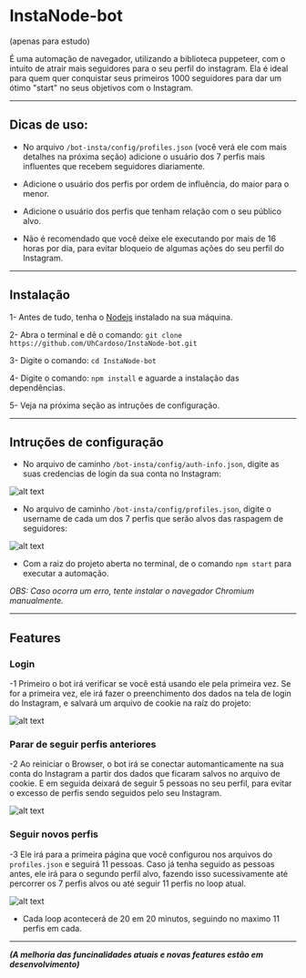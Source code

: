 # InstaNode-bot

(apenas para estudo)

É uma automação de navegador, utilizando a biblioteca puppeteer, com o intuito de atrair mais seguidores para o seu perfil do instagram. Ela é ideal para quem quer conquistar seus primeiros 1000 seguidores para dar um ótimo "start" no seus objetivos com o Instagram.

---
## Dicas de uso:

- No arquivo `/bot-insta/config/profiles.json` (você verá ele com mais detalhes na próxima seção) adicione o usuário dos 7 perfis mais influentes que recebem seguidores diariamente.

- Adicione o usuário dos perfis por ordem de influência, do maior para o menor.

- Adicione o usuário dos perfis que tenham relação com o seu público alvo.

- Não é recomendado que você deixe ele executando por mais de 16 horas por dia, para evitar bloqueio de algumas ações do seu perfil do Instagram.

---
## Instalação

1- Antes de tudo, tenha o [Nodejs](https://nodejs.org) instalado na sua máquina.

2- Abra o terminal e dê o comando: `git clone https://github.com/UhCardoso/InstaNode-bot.git`

3- Digite o comando: `cd InstaNode-bot`

4- Digite o comando: `npm install` e aguarde a instalação das dependências.

5- Veja na próxima seção as intruções de configuração.

---
## Intruções de configuração

- No arquivo de caminho `/bot-insta/config/auth-info.json`, digite as suas credencias de login da sua conta no Instagram:

![alt text](https://thumbs2.imgbox.com/d6/d3/xNSPUk73_t.png)

- No arquivo de caminho `/bot-insta/config/profiles.json`, digite o username de cada um dos 7 perfis que serão alvos das raspagem de seguidores:

![alt text](https://thumbs2.imgbox.com/58/35/EN0t9piV_t.png)

- Com a raiz do projeto aberta no terminal, de o comando `npm start` para executar a automação.

*OBS: Caso ocorra um erro, tente instalar o navegador Chromium manualmente.*

---
## Features

### Login

-1 Primeiro o bot irá verificar se você está usando ele pela primeira vez. Se for a primeira vez, ele irá fazer o preenchimento dos dados na tela de login do Instagram, e salvará um arquivo de cookie na raíz do projeto: 

![alt text](https://s4.gifyu.com/images/logine0c5771d1a36a5bb.gif)

### Parar de seguir perfis anteriores

-2 Ao reiniciar o Browser, o bot irá se conectar automanticamente na sua conta do Instagram a partir dos dados que ficaram salvos no arquivo de cookie. E em seguida deixará de seguir 5 pessoas no seu perfil, para evitar o excesso de perfis sendo seguidos pelo seu Instagram.

![alt text](https://s4.gifyu.com/images/parar-seguir.gif)

### Seguir novos perfis

-3 Ele irá para a primeira página que você configurou nos arquivos do `profiles.json` e seguirá 11 pessoas. Caso já tenha seguido as pessoas antes, ele irá para o segundo perfil alvo, fazendo isso sucessivamente até percorrer os 7 perfis alvos ou até seguir 11 perfis no loop atual.

![alt text](https://s4.gifyu.com/images/seguir.gif)

- Cada loop acontecerá de 20 em 20 minutos, seguindo no maximo 11 perfis em cada.

---
***(A melhoria das funcinalidades atuais e novas features estão em desenvolvimento)***
